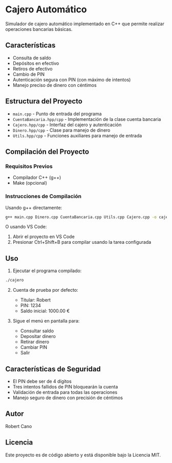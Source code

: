 # Cajero Automático

Simulador de cajero automático implementado en C++ que permite realizar operaciones bancarias básicas.

## Características

- Consulta de saldo
- Depósitos en efectivo
- Retiros de efectivo
- Cambio de PIN
- Autenticación segura con PIN (con máximo de intentos)
- Manejo preciso de dinero con céntimos

## Estructura del Proyecto

- `main.cpp` - Punto de entrada del programa
- `CuentaBancaria.hpp/cpp` - Implementación de la clase cuenta bancaria
- `Cajero.hpp/cpp` - Interfaz del cajero y autenticación
- `Dinero.hpp/cpp` - Clase para manejo de dinero
- `Utils.hpp/cpp` - Funciones auxiliares para manejo de entrada

## Compilación del Proyecto

### Requisitos Previos

- Compilador C++ (g++)
- Make (opcional)

### Instrucciones de Compilación

Usando g++ directamente:

```bash
g++ main.cpp Dinero.cpp CuentaBancaria.cpp Utils.cpp Cajero.cpp -o cajero
```

O usando VS Code:
1. Abrir el proyecto en VS Code
2. Presionar Ctrl+Shift+B para compilar usando la tarea configurada

## Uso

1. Ejecutar el programa compilado:
```bash
./cajero
```

2. Cuenta de prueba por defecto:
   - Titular: Robert
   - PIN: 1234
   - Saldo inicial: 1000.00 €

3. Sigue el menú en pantalla para:
   - Consultar saldo
   - Depositar dinero
   - Retirar dinero
   - Cambiar PIN
   - Salir

## Características de Seguridad

- El PIN debe ser de 4 dígitos
- Tres intentos fallidos de PIN bloquearán la cuenta
- Validación de entrada para todas las operaciones
- Manejo seguro de dinero con precisión de céntimos

## Autor

Robert Cano

## Licencia

Este proyecto es de código abierto y está disponible bajo la Licencia MIT.
